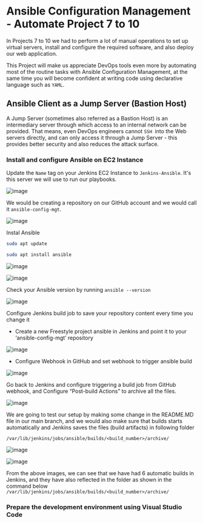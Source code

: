 # Ansible Configuration Management - Automate Project 7 to 10

In Projects 7 to 10 we had to perform a lot of manual operations to set up virtual servers, install and configure the required software, and also deploy our web application.

This Project will make us appreciate DevOps tools even more by automating most of the routine tasks with Ansible Configuration Management, at the same time you will become 
confident at writing code using declarative language such as `YAML`.

## Ansible Client as a Jump Server (Bastion Host)

A Jump Server (sometimes also referred as a Bastion Host) is an intermediary server through which access to an internal network can be provided. That means, even DevOps engineers 
cannot `SSH `into the Web servers directly, and can only access it through a Jump Server - this provides better security and also reduces the attack surface.

### Install and configure Ansible on EC2 Instance

Update the `Name` tag on your Jenkins EC2 Instance to `Jenkins-Ansible`. It's this server we will use to run our playbooks.

![image](https://user-images.githubusercontent.com/22638955/116822263-c9cb4f80-ab75-11eb-85c6-43f05dac6f38.png)

We would be creating a repository on our GitHub account and we would call it `ansible-config-mgt`.

![image](https://user-images.githubusercontent.com/22638955/116822502-0a779880-ab77-11eb-809b-8a008a272fa9.png)

Instal Ansible

```bash
sudo apt update

sudo apt install ansible
```

![image](https://user-images.githubusercontent.com/22638955/116823350-ebc7d080-ab7b-11eb-95fe-5599428b55c6.png)

![image](https://user-images.githubusercontent.com/22638955/116823390-27629a80-ab7c-11eb-8f38-5981b94e06f7.png)

Check your Ansible version by running `ansible --version`

![image](https://user-images.githubusercontent.com/22638955/116823439-76103480-ab7c-11eb-91cb-ac2750694012.png)

Configure Jenkins build job to save your repository content every time you change it 

* Create a new Freestyle project ansible in Jenkins and point it to your ‘ansible-config-mgt’ repository

![image](https://user-images.githubusercontent.com/22638955/116833246-16cc1780-abb0-11eb-8723-c22a95ec23fc.png)

* Configure Webhook in GitHub and set webhook to trigger ansible build

![image](https://user-images.githubusercontent.com/22638955/116833451-1e3ff080-abb1-11eb-92a1-4fa605edf55f.png)

Go back to Jenkins and configure triggering a build job from GitHub webhook, and Configure “Post-build Actions” to archive all the files.

![image](https://user-images.githubusercontent.com/22638955/116833673-74616380-abb2-11eb-91ea-55e7271e98c7.png)

We are going to test our setup by making some change in the README.MD file in our main branch, and we would also make sure that builds starts automatically and Jenkins saves the files (build artifacts) in following folder

`/var/lib/jenkins/jobs/ansible/builds/<build_number>/archive/`

![image](https://user-images.githubusercontent.com/22638955/116835271-a924e900-abb9-11eb-982a-be2b2fcbde78.png)

![image](https://user-images.githubusercontent.com/22638955/116835315-d40f3d00-abb9-11eb-9305-afadbab3cac5.png)

From the above images, we can see that we have had 6 automatic builds in Jenkins, and they have also reflected in the folder as shown in the command below `/var/lib/jenkins/jobs/ansible/builds/<build_number>/archive/`

### Prepare the development environment using Visual Studio Code

